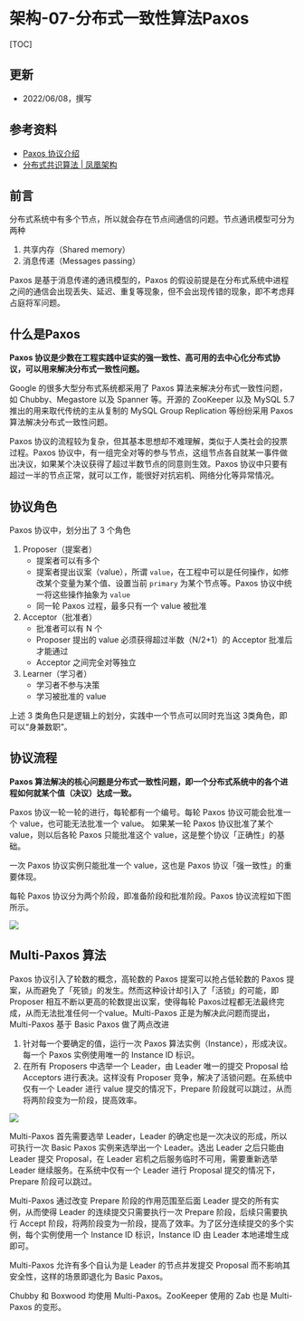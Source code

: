 # 架构-07-分布式一致性算法Paxos


[TOC]


## 更新
* 2022/06/08，撰写




## 参考资料
* [Paxos 协议介绍](https://www.cnblogs.com/jmcui/p/14633799.html)
* [分布式共识算法 | 凤凰架构](https://icyfenix.cn/distribution/consensus/)

## 前言

分布式系统中有多个节点，所以就会存在节点间通信的问题。节点通讯模型可分为两种
1. 共享内存（Shared memory）
2. 消息传递（Messages passing）

Paxos 是基于消息传递的通讯模型的，Paxos 的假设前提是在分布式系统中进程之间的通信会出现丢失、延迟、重复等现象，但不会出现传错的现象，即不考虑拜占庭将军问题。



## 什么是Paxos

**Paxos 协议是少数在工程实践中证实的强一致性、高可用的去中心化分布式协议，可以用来解决分布式一致性问题。**

Google 的很多大型分布式系统都采用了 Paxos 算法来解决分布式一致性问题，如 Chubby、Megastore 以及 Spanner 等。开源的 ZooKeeper 以及 MySQL 5.7 推出的用来取代传统的主从复制的 MySQL Group Replication 等纷纷采用 Paxos 算法解决分布式一致性问题。

Paxos 协议的流程较为复杂，但其基本思想却不难理解，类似于人类社会的投票过程。Paxos 协议中，有一组完全对等的参与节点，这组节点各自就某一事件做出决议，如果某个决议获得了超过半数节点的同意则生效。Paxos 协议中只要有超过一半的节点正常，就可以工作，能很好对抗宕机、网络分化等异常情况。

## 协议角色

Paxos 协议中，划分出了 3 个角色
1. Proposer（提案者）
   * 提案者可以有多个
   * 提案者提出议案（value），所谓 `value`，在工程中可以是任何操作，如修改某个变量为某个值、设置当前 `primary` 为某个节点等。Paxos 协议中统一将这些操作抽象为 `value`
   * 同一轮 Paxos 过程，最多只有一个 value 被批准
2. Acceptor（批准者）
   * 批准者可以有 N 个
   * Proposer 提出的 value 必须获得超过半数（N/2+1）的 Acceptor 批准后才能通过
   * Acceptor 之间完全对等独立
3. Learner（学习者）
   * 学习者不参与决策
   * 学习被批准的 value 


上述 3 类角色只是逻辑上的划分，实践中一个节点可以同时充当这 3类角色，即可以“身兼数职”。


## 协议流程

**Paxos 算法解决的核心问题是分布式一致性问题，即一个分布式系统中的各个进程如何就某个值（决议）达成一致。**


Paxos 协议一轮一轮的进行，每轮都有一个编号。每轮 Paxos 协议可能会批准一个 value，也可能无法批准一个 value。 如果某一轮 Paxos 协议批准了某个 value，则以后各轮 Paxos 只能批准这个 value，这是整个协议「正确性」的基础。

一次 Paxos 协议实例只能批准一个 value，这也是 Paxos 协议「强一致性」的重要体现。

每轮 Paxos 协议分为两个阶段，即准备阶段和批准阶段。Paxos 协议流程如下图所示。

![](https://image-bed-20181207-1257458714.cos.ap-shanghai.myqcloud.com/back-end-2022/paxos-process-1.png)



## Multi-Paxos 算法


Paxos 协议引入了轮数的概念，高轮数的 Paxos 提案可以抢占低轮数的 Paxos 提案，从而避免了「死锁」的发生。然而这种设计却引入了「活锁」的可能，即 Proposer 相互不断以更高的轮数提出议案，使得每轮 Paxos过程都无法最终完成，从而无法批准任何一个value。Multi-Paxos 正是为解决此问题而提出，Multi-Paxos 基于 Basic Paxos 做了两点改进
1. 针对每一个要确定的值，运行一次 Paxos 算法实例（Instance），形成决议。每一个 Paxos 实例使用唯一的 Instance ID 标识。
2. 在所有 Proposers 中选举一个 Leader，由 Leader 唯一的提交 Proposal 给 Acceptors 进行表决。这样没有 Proposer 竞争，解决了活锁问题。在系统中仅有一个 Leader 进行 value 提交的情况下，Prepare 阶段就可以跳过，从而将两阶段变为一阶段，提高效率。


![](https://image-bed-20181207-1257458714.cos.ap-shanghai.myqcloud.com/back-end-2022/multi-paxos-process-1.png)


Multi-Paxos 首先需要选举 Leader，Leader 的确定也是一次决议的形成，所以可执行一次 Basic Paxos 实例来选举出一个 Leader。选出 Leader 之后只能由 Leader 提交 Proposal，在 Leader 宕机之后服务临时不可用，需要重新选举 Leader 继续服务。在系统中仅有一个 Leader 进行 Proposal 提交的情况下，Prepare 阶段可以跳过。

Multi-Paxos 通过改变 Prepare 阶段的作用范围至后面 Leader 提交的所有实例，从而使得 Leader 的连续提交只需要执行一次 Prepare 阶段，后续只需要执行 Accept 阶段，将两阶段变为一阶段，提高了效率。为了区分连续提交的多个实例，每个实例使用一个 Instance ID 标识，Instance ID 由 Leader 本地递增生成即可。

Multi-Paxos 允许有多个自认为是 Leader 的节点并发提交 Proposal 而不影响其安全性，这样的场景即退化为 Basic Paxos。

Chubby 和 Boxwood 均使用 Multi-Paxos。ZooKeeper 使用的 Zab 也是 Multi-Paxos 的变形。